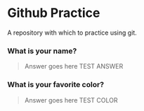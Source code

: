 # Github Practice

A repository with which to practice using git.

### What is your name?

> Answer goes here TEST ANSWER


### What is your favorite color?

> Answer goes here TEST COLOR